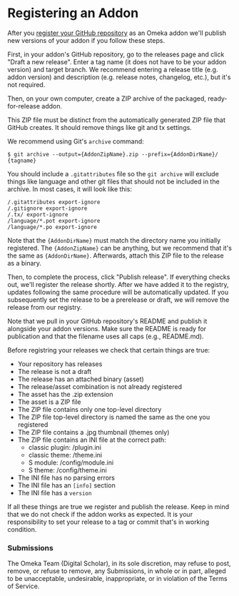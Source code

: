 # Registering an Addon

After you [register your GitHub repository](https://omeka.org/register/) as an Omeka addon we'll publish new versions of your addon if you follow these steps.

First, in your addon's GitHub repository, go to the releases page and click
"Draft a new release". Enter a tag name (it does not have to be your addon
version) and target branch. We recommend entering a release title (e.g. addon
version) and description (e.g. release notes, changelog, etc.), but it's not
required.

Then, on your own computer, create a ZIP archive of the packaged,
ready-for-release addon.

This ZIP file must be distinct from the automatically generated ZIP file that GitHub creates. It should remove things like git and tx settings.

We recommend using Git's `archive` command:

    $ git archive --output={AddonZipName}.zip --prefix={AddonDirName}/ {tagname}

You should include a `.gitattributes` file so the `git archive` will exclude things like language and other git files that should not be included in the archive. In most cases, it will look like this:

```
/.gitattributes export-ignore
/.gitignore export-ignore
/.tx/ export-ignore
/language/*.pot export-ignore
/language/*.po export-ignore
```

Note that the `{AddonDirName}` must match the directory name you initially
registered. The `{AddonZipName}` can be anything, but we recommend that it's the
same as `{AddonDirName}`. Afterwards, attach this ZIP file to the release as a
binary.

Then, to complete the process, click "Publish release". If everything checks
out, we'll register the release shortly. After we have added it to the registry, updates following the same procedure will be automatically updated. If you
subsequently set the release to be a prerelease or draft, we will remove the
release from our registry.

Note that we pull in your GitHub repository's README and publish it alongside
your addon versions. Make sure the README is ready for publication and that the filename uses all caps (e.g., README.md).

Before registring your releases we check that certain things are true:

- Your repository has releases
- The release is not a draft
- The release has an attached binary (asset)
- The release/asset combination is not already registered
- The asset has the .zip extension
- The asset is a ZIP file
- The ZIP file contains only one top-level directory
- The ZIP file top-level directory is named the same as the one you registered
- The ZIP file contains a .jpg thumbnail (themes only)
- The ZIP file contains an INI file at the correct path:
  - classic plugin: /plugin.ini
  - classic theme: /theme.ini
  - S module: /config/module.ini
  - S theme: /config/theme.ini
- The INI file has no parsing errors
- The INI file has an `[info]` section
- The INI file has a `version`

If all these things are true we register and publish the release. Keep in mind
that we do not check if the addon works as expected. It is your responsibility to
set your release to a tag or commit that's in working condition.

### Submissions
The Omeka Team (Digital Scholar), in its sole discretion, may refuse to post, remove, or refuse to remove, any Submissions, in whole or in part, alleged to be unacceptable, undesirable, inappropriate, or in violation of the Terms of Service.  
